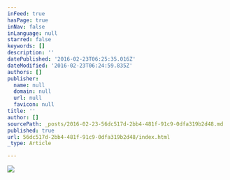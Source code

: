 ```yaml
---
inFeed: true
hasPage: true
inNav: false
inLanguage: null
starred: false
keywords: []
description: ''
datePublished: '2016-02-23T06:25:35.016Z'
dateModified: '2016-02-23T06:24:59.835Z'
authors: []
publisher:
  name: null
  domain: null
  url: null
  favicon: null
title: ''
author: []
sourcePath: _posts/2016-02-23-56dc517d-2bb4-481f-91c9-0dfa319b2d48.md
published: true
url: 56dc517d-2bb4-481f-91c9-0dfa319b2d48/index.html
_type: Article

---
```

![](https://the-grid-user-content.s3-us-west-2.amazonaws.com/b5960a25-97a9-48ad-b42e-58629fa1427a.png)